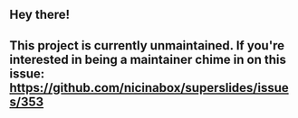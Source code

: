 ## Hey there! 
## This project is currently unmaintained. If you're interested in being a maintainer chime in on this issue: https://github.com/nicinabox/superslides/issues/353
